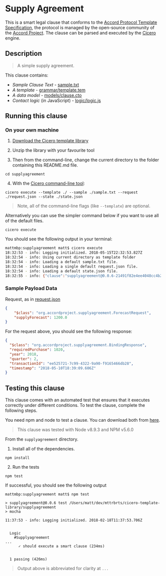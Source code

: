
# Supply Agreement

This is a smart legal clause that conforms to the [Accord Protocol Template Specification](https://docs.google.com/document/d/1UacA_r2KGcBA2D4voDgGE8jqid-Uh4Dt09AE-shBKR0), the protocol is managed by the open-source community of the [Accord Project](https://accordproject.org). The clause can be parsed and executed by the [Cicero](https://github.com/accordproject/cicero) engine.

## Description

> A simple supply agreement.

This clause contains:
- *Sample Clause Text* - [sample.txt](sample.txt)
- *A template* - [grammar/template.tem](grammar/template.tem)
- *A data model* - [models/clause.cto](models/clause.cto)
- *Contact logic* (in JavaScript) - [logic/logic.js](lib/logic.js)

## Running this clause

### On your own machine

1. [Download the Cicero template library](https://github.com/accordproject/cicero-template-library/archive/master.zip)

2. Unzip the library with your favourite tool

3. Then from the command-line, change the current directory to the folder containing this README.md file.
```
cd supplyagreement
```
4. With the [Cicero command-line tool](https://github.com/accordproject/cicero#installation):
```
cicero execute --template ./ --sample ./sample.txt --request ./request.json --state ./state.json
```
> Note, all of the command-line flags (like `--template`) are optional.

Alternatively you can use the simpler command below if you want to use all of the default files.
```
cicero execute
```

You should see the following output in your terminal:
```bash
mattmbp:supplyagreement matt$ cicero execute
18:32:53 - info: Logging initialized. 2018-05-15T22:32:53.827Z
18:32:54 - info: Using current directory as template folder
18:32:54 - info: Loading a default sample.txt file.
18:32:54 - info: Loading a single default request.json file.
18:32:54 - info: Loading a default state.json file.
18:32:55 - info: {"clause":"supplyagreement@0.0.6-21491f82e4ee4048cc4b22c8a46f9e1f9f9ea901454ab758ff4dbfc5b85bb36d","request":{"$class":"org.accordproject.supplyagreement.ForecastRequest","supplyForecast":1200},"response":{"$class":"org.accordproject.supplyagreement.ForecastResponse","transactionId":"f73ef652-b7a3-4236-b20b-14d4ac2aad40","timestamp":"2018-05-15T22:32:55.080Z"},"state":{"$class":"org.accordproject.supplyagreement.AgreementState","obligations":[{"$class":"org.accordproject.supplyagreement.PurchaseObligation","requiredPurchase":1020,"year":2018,"quarter":2,"party":"PETER"}],"stateId":"org.accordproject.supplyagreement.AgreementState#1"},"emit":[]}
```

### Sample Payload Data


Request, as in [request.json](https://github.com/accordproject/cicero-template-library/blob/master/supplyagreement/request.json)
```json
{
    "$class": "org.accordproject.supplyagreement.ForecastRequest",
    "supplyForecast": 1200.0
}
```

For the request above, you should see the following response:
```json
{
  "$class": "org.accordproject.supplyagreement.BindingResponse",
  "requiredPurchase": 1020,
  "year": 2018,
  "quarter": 2,
  "transactionId": "ee525721-7c99-4322-9a90-f9165466db28",
  "timestamp": "2018-05-10T18:39:09.606Z"
}
```


## Testing this clause

This clause comes with an automated test that ensures that it executes correctly under different conditions. To test the clause, complete the following steps.

You need npm and node to test a clause. You can download both from [here](https://nodejs.org/).

> This clause was tested with Node v8.9.3 and NPM v5.6.0

From the `supplyagreement` directory.

1. Install all of the dependencies.
```
npm install
```

2. Run the tests
```
npm test
```
If successful, you should see the following output
```
mattmbp:supplyagreement matt$ npm test

> supplyagreement@0.0.6 test /Users/matt/dev/mttrbrts/cicero-template-library/supplyagreement
> mocha

11:37:53 - info: Logging initialized. 2018-02-18T11:37:53.706Z


  Logic
    #Supplyagreement
...
      ✓ should execute a smart clause (234ms)


  1 passing (426ms)

```
> Output above is abbreviated for clarity at `...`

